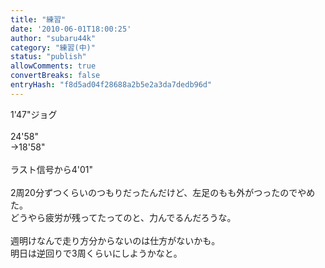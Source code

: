 ```yaml
---
title: "練習"
date: '2010-06-01T18:00:25'
author: "subaru44k"
category: "練習(中)"
status: "publish"
allowComments: true
convertBreaks: false
entryHash: "f8d5ad04f28688a2b5e2a3da7dedb96d"
---
```

1'47"ジョグ<br>
<br>
24'58"<br>
→18'58"<br>
<br>
ラスト信号から4'01"<br>
<br>
2周20分ずつくらいのつもりだったんだけど、左足のもも外がつったのでやめた。<br>
どうやら疲労が残ってたってのと、力んでるんだろうな。<br>
<br>
週明けなんで走り方分からないのは仕方がないかも。<br>
明日は逆回りで3周くらいにしようかなと。

